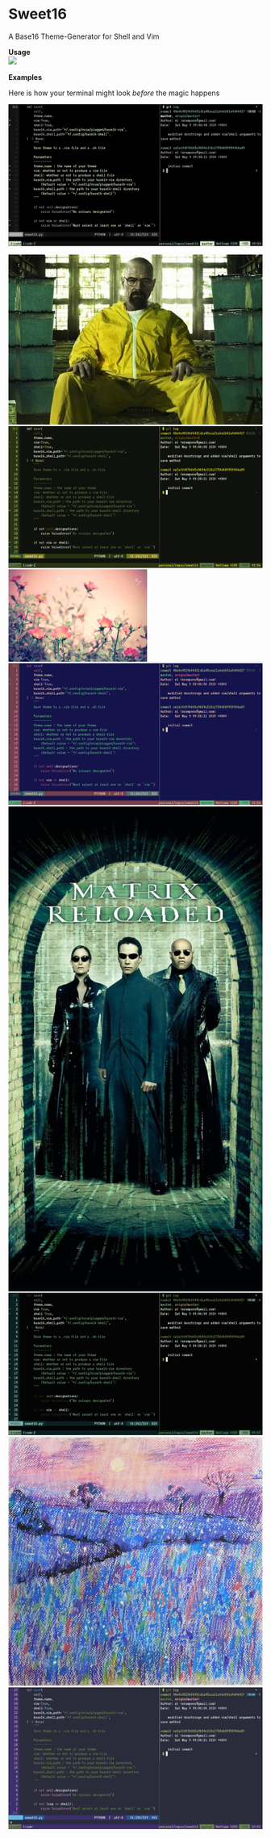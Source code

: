 <h1> Sweet16 </h1>
A Base16 Theme-Generator for Shell and Vim <br>

<b> Usage </b> <br>
<a href="https://asciinema.org/a/e92tBmIIRPLs5TAqCZ2fjgfin" target="_blank"><img src="https://asciinema.org/a/e92tBmIIRPLs5TAqCZ2fjgfin.svg" /></a>

<b> Examples </b> <br>

Here is how your terminal might look *before* the magic happens

![Before](/assets/before.png)

![Walt](/assets/walt.jpg) ![Walt-Background](/assets/walt_theme.png)
![Poppies](/assets/poppies.jpeg) ![Poppies-Background](/assets/poppies_theme.png)
![Matrix](/assets/matrix.jpg) ![Matrix-Background](/assets/matrix_theme.png)
![Flower](/assets/flower.jpg) ![Flower-Background](/assets/flower_theme.png)
